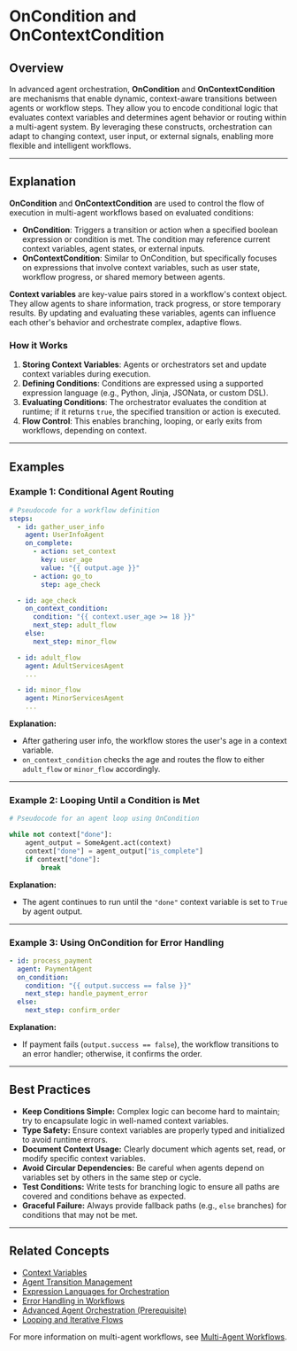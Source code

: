 # OnCondition and OnContextCondition

## Overview

In advanced agent orchestration, **OnCondition** and **OnContextCondition** are mechanisms that enable dynamic, context-aware transitions between agents or workflow steps. They allow you to encode conditional logic that evaluates context variables and determines agent behavior or routing within a multi-agent system. By leveraging these constructs, orchestration can adapt to changing context, user input, or external signals, enabling more flexible and intelligent workflows.

---

## Explanation

**OnCondition** and **OnContextCondition** are used to control the flow of execution in multi-agent workflows based on evaluated conditions:

- **OnCondition**: Triggers a transition or action when a specified boolean expression or condition is met. The condition may reference current context variables, agent states, or external inputs.
- **OnContextCondition**: Similar to OnCondition, but specifically focuses on expressions that involve context variables, such as user state, workflow progress, or shared memory between agents.

**Context variables** are key-value pairs stored in a workflow's context object. They allow agents to share information, track progress, or store temporary results. By updating and evaluating these variables, agents can influence each other's behavior and orchestrate complex, adaptive flows.

### How it Works

1. **Storing Context Variables**: Agents or orchestrators set and update context variables during execution.
2. **Defining Conditions**: Conditions are expressed using a supported expression language (e.g., Python, Jinja, JSONata, or custom DSL).
3. **Evaluating Conditions**: The orchestrator evaluates the condition at runtime; if it returns `true`, the specified transition or action is executed.
4. **Flow Control**: This enables branching, looping, or early exits from workflows, depending on context.

---

## Examples

### Example 1: Conditional Agent Routing

```yaml
# Pseudocode for a workflow definition
steps:
  - id: gather_user_info
    agent: UserInfoAgent
    on_complete:
      - action: set_context
        key: user_age
        value: "{{ output.age }}"
      - action: go_to
        step: age_check

  - id: age_check
    on_context_condition:
      condition: "{{ context.user_age >= 18 }}"
      next_step: adult_flow
    else:
      next_step: minor_flow

  - id: adult_flow
    agent: AdultServicesAgent
    ...

  - id: minor_flow
    agent: MinorServicesAgent
    ...
```

**Explanation:**  
- After gathering user info, the workflow stores the user's age in a context variable.
- `on_context_condition` checks the age and routes the flow to either `adult_flow` or `minor_flow` accordingly.

---

### Example 2: Looping Until a Condition is Met

```python
# Pseudocode for an agent loop using OnCondition

while not context["done"]:
    agent_output = SomeAgent.act(context)
    context["done"] = agent_output["is_complete"]
    if context["done"]:
        break
```

**Explanation:**  
- The agent continues to run until the `"done"` context variable is set to `True` by agent output.

---

### Example 3: Using OnCondition for Error Handling

```yaml
- id: process_payment
  agent: PaymentAgent
  on_condition:
    condition: "{{ output.success == false }}"
    next_step: handle_payment_error
  else:
    next_step: confirm_order
```

**Explanation:**  
- If payment fails (`output.success == false`), the workflow transitions to an error handler; otherwise, it confirms the order.

---

## Best Practices

- **Keep Conditions Simple:** Complex logic can become hard to maintain; try to encapsulate logic in well-named context variables.
- **Type Safety:** Ensure context variables are properly typed and initialized to avoid runtime errors.
- **Document Context Usage:** Clearly document which agents set, read, or modify specific context variables.
- **Avoid Circular Dependencies:** Be careful when agents depend on variables set by others in the same step or cycle.
- **Test Conditions:** Write tests for branching logic to ensure all paths are covered and conditions behave as expected.
- **Graceful Failure:** Always provide fallback paths (e.g., `else` branches) for conditions that may not be met.

---

## Related Concepts

- [Context Variables](./context-variables.html)
- [Agent Transition Management](./agent-transitions.html)
- [Expression Languages for Orchestration](./expression-languages.html)
- [Error Handling in Workflows](./error-handling.html)
- [Advanced Agent Orchestration (Prerequisite)](./advanced-agent-orchestration.html)
- [Looping and Iterative Flows](./looping-and-iteration.html)

For more information on multi-agent workflows, see [Multi-Agent Workflows](./multi-agent-workflows.html).